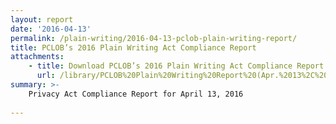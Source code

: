 ```yaml
---
layout: report
date: '2016-04-13'
permalink: /plain-writing/2016-04-13-pclob-plain-writing-report/
title: PCLOB’s 2016 Plain Writing Act Compliance Report
attachments:
    - title: Download PCLOB’s 2016 Plain Writing Act Compliance Report
      url: /library/PCLOB%20Plain%20Writing%20Report%20(Apr.%2013%2C%202016).pdf
summary: >-
    Privacy Act Compliance Report for April 13, 2016
    
---
```


